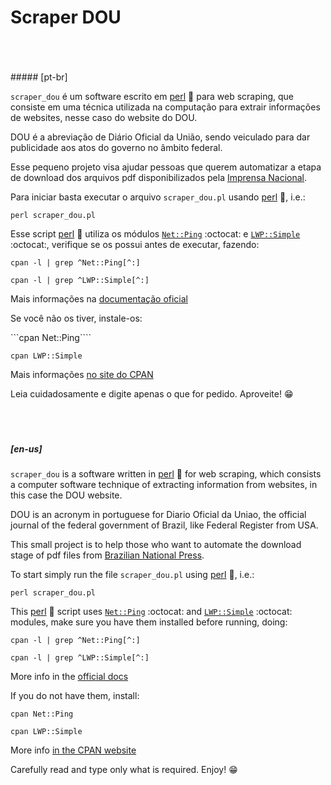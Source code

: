 # Scraper DOU
<br/>
<br/>
<br/>
##### [pt-br] 

`scraper_dou` é um software escrito em [perl](http://www.perl.org "The Perl Programming Language") :camel: para web scraping, que consiste em uma técnica utilizada na computação para extrair informações de websites, nesse caso do website do DOU.

DOU é a abreviação de Diário Oficial da União, sendo veiculado para dar publicidade aos atos do governo no âmbito federal.

Esse pequeno projeto visa ajudar pessoas que querem automatizar a etapa de download dos arquivos pdf disponibilizados pela [Imprensa Nacional](http://portal.imprensanacional.gov.br).

Para iniciar basta executar o arquivo `scraper_dou.pl` usando [perl](http://www.perl.org "The Perl Programming Language") :camel:, i.e.:

```perl scraper_dou.pl```

Esse script [perl](http://www.perl.org "The Perl Programming Language") :camel: utiliza os módulos [`Net::Ping`](http://perldoc.perl.org/Net/Ping.html "Net::Ping - check a remote host for reachability") :octocat: e [`LWP::Simple`](http://github.com/libwww-perl/libwww-perl "Simple procedural interface to LWP") :octocat:, verifique se os possui antes de executar, fazendo:

```cpan -l | grep ^Net::Ping[^:]```

```cpan -l | grep ^LWP::Simple[^:]```

Mais informações na [documentação oficial](http://perldoc.perl.org/perlfaq3.html#How-do-I-find-which-modules-are-installed-on-my-system%3f "Perl Programming Documentation - FAQs - How do I find which modules are installed on my system?")

Se você não os tiver, instale-os:

```cpan Net::Ping````

```cpan LWP::Simple```

Mais informações [no site do CPAN](http://www.cpan.org/modules/INSTALL.html "Comprehensive Perl Archive Network - How to install CPAN modules")

Leia cuidadosamente e digite apenas o que for pedido. Aproveite! :grin:
<br/>
<br/>
<br/>
<br/>
##### [en-us]

`scraper_dou` is a software written in [perl](http://www.perl.org "The Perl Programming Language") :camel: for web scraping, which consists a computer software technique of extracting information from websites, in this case the DOU website.

DOU is an acronym in portuguese for Diario Oficial da Uniao, the official journal of the federal government of Brazil, like Federal Register from USA.

This small project is to help those who want to automate the download stage of pdf files from [Brazilian National Press](http://portal.imprensanacional.gov.br).

To start simply run the file `scraper_dou.pl` using [perl](http://www.perl.org "The Perl Programming Language") :camel:, i.e.:

```perl scraper_dou.pl```

This [perl](http://www.perl.org "The Perl Programming Language") :camel: script uses [`Net::Ping`](http://perldoc.perl.org/Net/Ping.html "Net::Ping - check a remote host for reachability") :octocat: and [`LWP::Simple`](http://github.com/libwww-perl/libwww-perl "Simple procedural interface to LWP") :octocat: modules, make sure you have them installed before running, doing:

```cpan -l | grep ^Net::Ping[^:]```

```cpan -l | grep ^LWP::Simple[^:]```

More info in the [official docs](http://perldoc.perl.org/perlfaq3.html#How-do-I-find-which-modules-are-installed-on-my-system%3f "Perl Programming Documentation - FAQs - How do I find which modules are installed on my system?")

If you do not have them, install:

```cpan Net::Ping```

```cpan LWP::Simple```

More info [in the CPAN website](http://www.cpan.org/modules/INSTALL.html "Comprehensive Perl Archive Network - How to install CPAN modules")

Carefully read and type only what is required. Enjoy! :grin:
